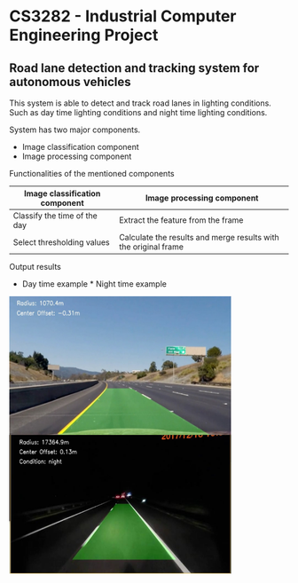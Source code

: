 # CS3282 - Industrial Computer Engineering Project

## Road lane detection and tracking system for autonomous vehicles

This system is able to detect and track road lanes in lighting conditions. Such as day time lighting conditions and night time lighting conditions.

System has two major components.

* Image classification component
* Image processing component

Functionalities of the mentioned components

Image classification component | Image processing component
------------------------------ | --------------------------
Classify the time of the day   | Extract the feature from the frame
Select thresholding values     | Calculate the results and merge results with the original frame

Output results

* Day time example * Night time example

<img src="https://github.com/SahanWickramage/semester_five_ice_project/blob/master/output_images/day.jpg" width="400" height="250" align="left"></img>

<img src="https://github.com/SahanWickramage/semester_five_ice_project/blob/master/output_images/night.jpg" width="400" height="250" align="left"></img>

